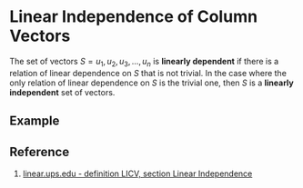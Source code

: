 # Linear Independence of Column Vectors

The set of vectors $S = { u_1, u_2, u_3, \dots , u_n }$ is **linearly dependent** if there is a relation of linear dependence on $S$ that is not trivial. In the case where the only relation of linear dependence on $S$ is the trivial one, then $S$ is a **linearly independent** set of vectors.

## Example

## Reference

1. [linear.ups.edu - definition LICV, section Linear Independence](http://linear.ups.edu/html/section-LI.html)